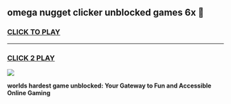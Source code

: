 
## omega nugget clicker unblocked games 6x 👋
<h3>
<a href="https://premium.freeplayer.one?title=omega_nugget_clicker_unblocked_games_6x&ref=13F">CLICK TO PLAY</a></h3>
<hr>

<h3>
<a href="https://premium.freeplayer.one?title=omega_nugget_clicker_unblocked_games_6x&ref=13F">CLICK 2 PLAY</a>
  
</h3>

<a href="https://premium.freeplayer.one?title=omega_nugget_clicker_unblocked_games_6x&ref=12F/"><img src="https://clearcache.store/games.png"></a>


**worlds hardest game unblocked: Your Gateway to Fun and Accessible Online Gaming**
